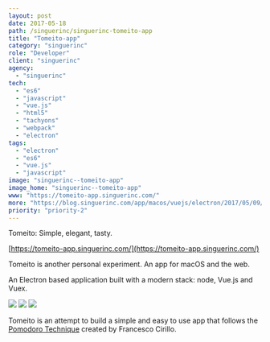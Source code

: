 ```yaml
---
layout: post
date: 2017-05-18
path: /singuerinc/singuerinc-tomeito-app
title: "Tomeito-app"
category: "singuerinc"
role: "Developer"
client: "singuerinc"
agency:
  - "singuerinc"
tech:
  - "es6"
  - "javascript"
  - "vue.js"
  - "html5"
  - "tachyons"
  - "webpack"
  - "electron"
tags:
  - "electron"
  - "es6"
  - "vue.js"
  - "javascript"
image: "singuerinc--tomeito-app"
image_home: "singuerinc--tomeito-app"
www: "https://tomeito-app.singuerinc.com/"
more: "https://blog.singuerinc.com/app/macos/vuejs/electron/2017/05/09/introducing-tomeito/"
priority: "priority-2"
---
```


Tomeito: Simple, elegant, tasty.

[https://tomeito-app.singuerinc.com/](https://tomeito-app.singuerinc.com/)

Tomeito is another personal experiment. An app for macOS and the web.

An Electron based application built with a modern stack: node, Vue.js and Vuex.

![](../img/projects/singuerinc--tomeito-app/tomeito-pomodoro.png)
![](../img/projects/singuerinc--tomeito-app/tomeito-break.png)
![](../img/projects/singuerinc--tomeito-app/tomeito-long-break.png)

Tomeito is an attempt to build a simple and easy to use app that follows the [Pomodoro Technique](https://en.wikipedia.org/wiki/Pomodoro_Technique) created by Francesco Cirillo.
